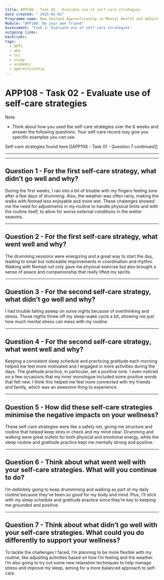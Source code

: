 ```yaml
---
title: APP108 - Task 02 - Evaluate use of self-care strategies
date created: " 2025-02-02"
Programme name: New Zealand Apprenticeship in Mental Health and Addiction Support
Module: "APP108: Be your own friend"
Assessment: "Task 2: Evaluate use of self-care strategies"
outgoing links: 
backlinks: 
tags:
  - APP1
  - aka
  - toi
  - study
  - academic
  - apprenticeship
---
```

# APP108 - Task 02 - Evaluate use of self-care strategies

> [!NOTE]
> - Think about how you used the self-care strategies over the 6 weeks and answer the following questions. Your self-care record may give you specific examples you can use.

Self-care strategies found here [[APP108 - Task 01 - Question 7 continued]]

---
---
## Question 1 - For the first self-care strategy, what didn’t go well and why?

During the first weeks, I ran into a bit of trouble with my fingers feeling sore after a few days of drumming. Also, the weather was often rainy, making the walks with Nomad less enjoyable and more wet. These chalenges showed me the need for adjustments in my routine to handle physical limits and with the routine itself, to allow for worse external conditions in the wetter seasons. 

---
## Question 2 - For the first self-care strategy, what went well and why?

The drumming sessions were energizing and a great way to start the day, leading to small but noticeable improvements in coordination and rhythm. Walking with Nomad not only gave me physical exercise but also brought a sense of peace and companionship that really lifted my spirits.

---
## Question 3 - For the second self-care strategy, what didn’t go well and why?

I had trouble falling asleep on some nights because of overthinking and stress. Those nights threw off my sleep-wake cycle a bit, showing me just how much mental stress can mess with my routine.

---
## Question 4 - For the second self-care strategy, what went well and why?

Keeping a consistent sleep schedule and practicing gratitude each morning helped me feel more motivated and I engaged in more activities during the days. The gratitude practice, in particular, set a positive tone. I even noticed on a few occasions that my inner monologue included some positive words that felt new. I think this helped me feel more connected with my friends and family, which was an awesome thing to experience.

---
## Question 5 - How did these self-care strategies minimise the negative impacts on your wellness?

These self-care strategies were like a safety net, giving me structure and routine that helped keep stres in check and my mind clear. Drumming and walking were great outlets for both physical and emotional energy, while the sleep routine and gratitude practice kept me mentally strong and positive.

---
## Question 6 - Think about what went well with your self-care strategies. What will you continue to do?

I’m definitely going to keep drummming and walking as part of my daily routine because they’ve been so good for my body and mind. Plus, I’ll stick with my sleep schedule and gratitude practice since they’re key to keeping me grounded and positive.

---
## Question 7 - Think about what didn’t go well with your self-care strategies. What could you do differently to support your wellness?  

To tackle the challenges I faced, I’m planning to be more flexible with my routine, like adjusting activities based on how I’m feeling and the weather. I’m also going to try out some new relaxation techniques to help manage stress and improve my sleep, aiming for a more balanced approach to self-care.